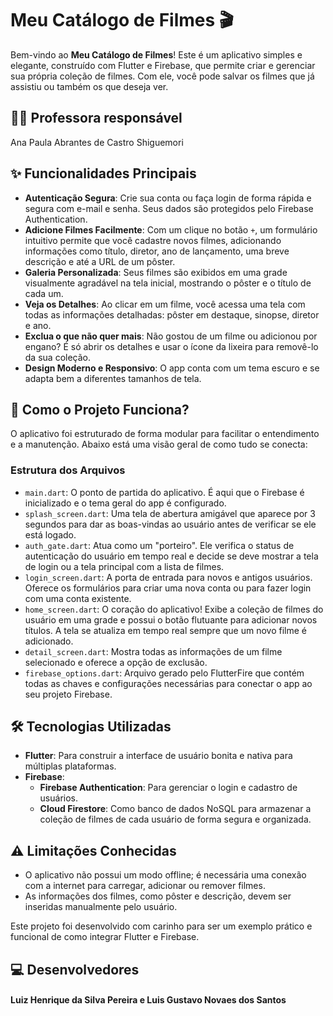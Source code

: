 # Meu Catálogo de Filmes 🎬

Bem-vindo ao **Meu Catálogo de Filmes**! Este é um aplicativo simples e elegante, construído com Flutter e Firebase, que permite criar e gerenciar sua própria coleção de filmes. Com ele, você pode salvar os filmes que já assistiu ou também os que deseja ver.

## 👨‍🏫 Professora responsável
Ana Paula Abrantes de Castro Shiguemori

## ✨ Funcionalidades Principais

* **Autenticação Segura**: Crie sua conta ou faça login de forma rápida e segura com e-mail e senha. Seus dados são protegidos pelo Firebase Authentication.
* **Adicione Filmes Facilmente**: Com um clique no botão `+`, um formulário intuitivo permite que você cadastre novos filmes, adicionando informações como título, diretor, ano de lançamento, uma breve descrição e até a URL de um pôster.
* **Galeria Personalizada**: Seus filmes são exibidos em uma grade visualmente agradável na tela inicial, mostrando o pôster e o título de cada um.
* **Veja os Detalhes**: Ao clicar em um filme, você acessa uma tela com todas as informações detalhadas: pôster em destaque, sinopse, diretor e ano.
* **Exclua o que não quer mais**: Não gostou de um filme ou adicionou por engano? É só abrir os detalhes e usar o ícone da lixeira para removê-lo da sua coleção.
* **Design Moderno e Responsivo**: O app conta com um tema escuro e se adapta bem a diferentes tamanhos de tela.

## 🚀 Como o Projeto Funciona?

O aplicativo foi estruturado de forma modular para facilitar o entendimento e a manutenção. Abaixo está uma visão geral de como tudo se conecta:

### Estrutura dos Arquivos
* `main.dart`: O ponto de partida do aplicativo. É aqui que o Firebase é inicializado e o tema geral do app é configurado.
* `splash_screen.dart`: Uma tela de abertura amigável que aparece por 3 segundos para dar as boas-vindas ao usuário antes de verificar se ele está logado.
* `auth_gate.dart`: Atua como um "porteiro". Ele verifica o status de autenticação do usuário em tempo real e decide se deve mostrar a tela de login ou a tela principal com a lista de filmes.
* `login_screen.dart`: A porta de entrada para novos e antigos usuários. Oferece os formulários para criar uma nova conta ou para fazer login com uma conta existente.
* `home_screen.dart`: O coração do aplicativo! Exibe a coleção de filmes do usuário em uma grade e possui o botão flutuante para adicionar novos títulos. A tela se atualiza em tempo real sempre que um novo filme é adicionado.
* `detail_screen.dart`: Mostra todas as informações de um filme selecionado e oferece a opção de exclusão.
* `firebase_options.dart`: Arquivo gerado pelo FlutterFire que contém todas as chaves e configurações necessárias para conectar o app ao seu projeto Firebase.


## 🛠️ Tecnologias Utilizadas

* **Flutter**: Para construir a interface de usuário bonita e nativa para múltiplas plataformas.
* **Firebase**:
    * **Firebase Authentication**: Para gerenciar o login e cadastro de usuários.
    * **Cloud Firestore**: Como banco de dados NoSQL para armazenar a coleção de filmes de cada usuário de forma segura e organizada.

## ⚠️ Limitações Conhecidas

* O aplicativo não possui um modo offline; é necessária uma conexão com a internet para carregar, adicionar ou remover filmes.
* As informações dos filmes, como pôster e descrição, devem ser inseridas manualmente pelo usuário.

Este projeto foi desenvolvido com carinho para ser um exemplo prático e funcional de como integrar Flutter e Firebase.


## 💻 Desenvolvedores
#### Luiz Henrique da Silva Pereira e Luis Gustavo Novaes dos Santos
